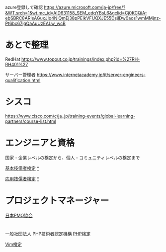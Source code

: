 
azure登録して確認
https://azure.microsoft.com/ja-jp/free/?&WT.srch=1&wt.mc_id=AID631158_SEM_edqYBsL6&gclid=Cj0KCQiA-ebSBRC8ARIsAGuxJIo4NiQmEj38pPEIkVFUQXJE55DsjlDw0aos1wmMMjnz-Pt6bc67jgQaAuUzEALw_wcB


# あとで整理

RedHat
https://www.topout.co.jp/trainings/index.php?id=%27RH-RH401%27

サーバー管理者
https://www.internetacademy.jp/it/server-engineers-qualification.html



# シスコ

https://www.cisco.com/c/ja_jp/training-events/global-learning-partners/course-list.html


# エンジニアと資格

国家・企業レベルの検定から、個人・コミュニティレベルの検定まで

[基本技儒者検定]()
    [*](http://www.fe-siken.com/)

[応用技儒者検定]()
    [*](http://www.ap-siken.com/)




# プロジェクトマネージャー
[日本PMO協会](https://www.npmo.org/)


#

一般社団法人 PHP技術者認定機構
[PHP検定](https://www.phpexam.jp/)

[Vim検定](http://www.infiniteloop.co.jp/vim/)


